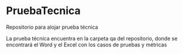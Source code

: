 # PruebaTecnica
Repositorio para alojar prueba técnica

La prueba técnica encuentra en la carpeta qa del repositorio, donde se encontrará el Word y el Excel con los casos de pruebas y métricas
